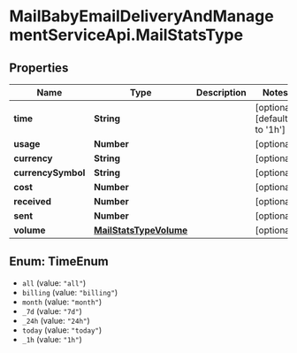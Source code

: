 # MailBabyEmailDeliveryAndManagementServiceApi.MailStatsType

## Properties
Name | Type | Description | Notes
------------ | ------------- | ------------- | -------------
**time** | **String** |  | [optional] [default to &#x27;1h&#x27;]
**usage** | **Number** |  | [optional] 
**currency** | **String** |  | [optional] 
**currencySymbol** | **String** |  | [optional] 
**cost** | **Number** |  | [optional] 
**received** | **Number** |  | [optional] 
**sent** | **Number** |  | [optional] 
**volume** | [**MailStatsTypeVolume**](MailStatsTypeVolume.md) |  | [optional] 

<a name="TimeEnum"></a>
## Enum: TimeEnum

* `all` (value: `"all"`)
* `billing` (value: `"billing"`)
* `month` (value: `"month"`)
* `_7d` (value: `"7d"`)
* `_24h` (value: `"24h"`)
* `today` (value: `"today"`)
* `_1h` (value: `"1h"`)

